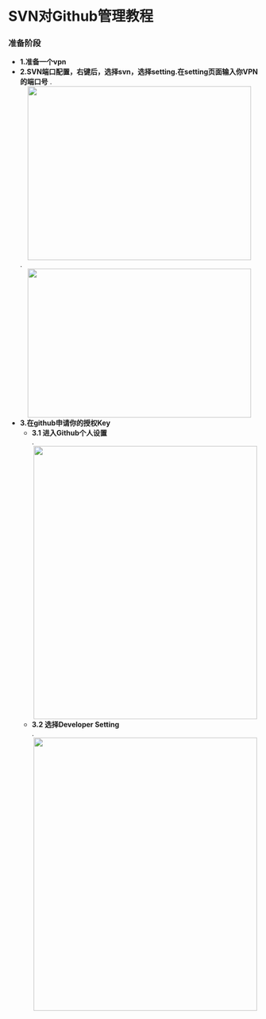 # SVN对Github管理教程  
### 准备阶段  
* **1.准备一个vpn**
* **2.SVN端口配置，右键后，选择svn，选择setting.在setting页面输入你VPN的端口号**
     .<div align=center><img src="https://github.com/whx-prog/The-Seed-Link-Future/blob/main/Image/SVN%E8%AE%BE%E7%BD%AE%E4%BD%8D%E7%BD%AE.png" width="450" height="350" /></div>.<div align=center><img src="https://github.com/whx-prog/The-Seed-Link-Future/blob/main/Image/SVN%E7%AB%AF%E5%8F%A3%E8%AE%BE%E7%BD%AE.png" width="450" height="300" /></div>      
* **3.在github申请你的授权Key**  
     * **3.1 进入Github个人设置**  
   .<div align=center><img src="https://github.com/whx-prog/The-Seed-Link-Future/blob/main/Image/Github%E8%AE%BE%E7%BD%AE%E4%BD%8D%E7%BD%AE.png" width="450" height="550" /></div>  
     * **3.2 选择Developer Setting**  
   .<div align=center><img src="https://github.com/whx-prog/The-Seed-Link-Future/blob/main/Image/%E5%BC%80%E5%8F%91%E8%80%85%E8%AE%BE%E7%BD%AE.png" width="450" height="550" /></div>  
    
